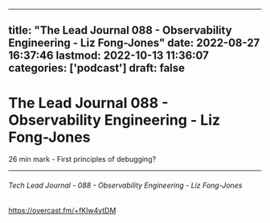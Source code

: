 
---
title: "The Lead Journal 088 - Observability Engineering - Liz Fong-Jones"
date: 2022-08-27 16:37:46
lastmod: 2022-10-13 11:36:07
categories: ['podcast']
draft: false
---


# The Lead Journal 088 - Observability Engineering - Liz Fong-Jones

26 min mark -
First principles of debugging?

---
###### Tech Lead Journal - 088 - Observability Engineering - Liz Fong-Jones

https://overcast.fm/+fKlw4ytDM

<!-- #public #podcast -->

<!-- {BearID:BF1BD27B-96F1-4FC0-8041-F68E6E11944B-20030-00000334C2617D96} -->
